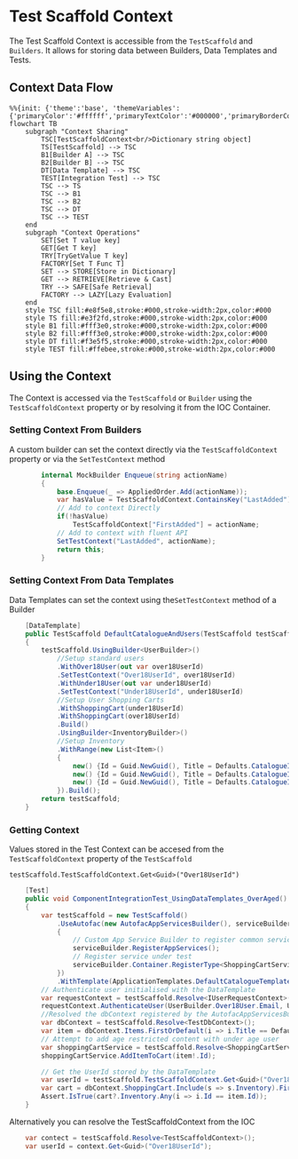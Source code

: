# Test Scaffold Context

The Test Scaffold Context is accessible from the `TestScaffold` and `Builders`.
It allows for storing data between Builders, Data Templates and Tests.

## Context Data Flow

```mermaid
%%{init: {'theme':'base', 'themeVariables': {'primaryColor':'#ffffff','primaryTextColor':'#000000','primaryBorderColor':'#000000','lineColor':'#000000','secondaryColor':'#f0f0f0','tertiaryColor':'#ffffff'}}}%%
flowchart TB
    subgraph "Context Sharing"
        TSC[TestScaffoldContext<br/>Dictionary string object]
        TS[TestScaffold] --> TSC
        B1[Builder A] --> TSC
        B2[Builder B] --> TSC
        DT[Data Template] --> TSC
        TEST[Integration Test] --> TSC
        TSC --> TS
        TSC --> B1
        TSC --> B2
        TSC --> DT
        TSC --> TEST
    end
    subgraph "Context Operations"
        SET[Set T value key]
        GET[Get T key]
        TRY[TryGetValue T key]
        FACTORY[Set T Func T]
        SET --> STORE[Store in Dictionary]
        GET --> RETRIEVE[Retrieve & Cast]
        TRY --> SAFE[Safe Retrieval]
        FACTORY --> LAZY[Lazy Evaluation]
    end
    style TSC fill:#e8f5e8,stroke:#000,stroke-width:2px,color:#000
    style TS fill:#e3f2fd,stroke:#000,stroke-width:2px,color:#000
    style B1 fill:#fff3e0,stroke:#000,stroke-width:2px,color:#000
    style B2 fill:#fff3e0,stroke:#000,stroke-width:2px,color:#000
    style DT fill:#f3e5f5,stroke:#000,stroke-width:2px,color:#000
    style TEST fill:#ffebee,stroke:#000,stroke-width:2px,color:#000
```


## Using the Context

The Context is accessed via the `TestScaffold` or `Builder` using the `TestScaffoldContext` property or by resolving it from the IOC Container.

### Setting Context From Builders
A custom builder can set the context directly via the `TestScaffoldContext` property or via the `SetTestContext` method

```csharp
        internal MockBuilder Enqueue(string actionName)
        {
            base.Enqueue(_ => AppliedOrder.Add(actionName));
            var hasValue = TestScaffoldContext.ContainsKey("LastAdded");
            // Add to context Directly
            if(!hasValue)
                TestScaffoldContext["FirstAdded"] = actionName;
            // Add to context with fluent API
            SetTestContext("LastAdded", actionName);
            return this;
        }

```

### Setting Context From Data Templates

Data Templates can set the context using the`SetTestContext` method of a Builder

```csharp
    [DataTemplate]
    public TestScaffold DefaultCatalogueAndUsers(TestScaffold testScaffold)
    {
        testScaffold.UsingBuilder<UserBuilder>()
            //Setup standard users
            .WithOver18User(out var over18UserId)
            .SetTestContext("Over18UserId", over18UserId)
            .WithUnder18User(out var under18UserId)
            .SetTestContext("Under18UserId", under18UserId)
            //Setup User Shopping Carts
            .WithShoppingCart(under18UserId)
            .WithShoppingCart(over18UserId)
            .Build()
            .UsingBuilder<InventoryBuilder>()
            //Setup Inventory
            .WithRange(new List<Item>()
            {
                new() {Id = Guid.NewGuid(), Title = Defaults.CatalogueItems.Minions, Price = 21},
                new() {Id = Guid.NewGuid(), Title = Defaults.CatalogueItems.Avengers, Price = 24},
                new() {Id = Guid.NewGuid(), Title = Defaults.CatalogueItems.DeadPool, Price = 14, AgeRestriction = 15}
            }).Build();
        return testScaffold;
    }
```

### Getting Context

Values stored in the Test Context can be accesed from the `TestScaffoldContext` property of the `TestScaffold`

`testScaffold.TestScaffoldContext.Get<Guid>("Over18UserId")`

```csharp
    [Test]
    public void ComponentIntegrationTest_UsingDataTemplates_OverAged()
    {
        var testScaffold = new TestScaffold()
            .UseAutofac(new AutofacAppServicesBuilder(), serviceBuilder =>
            {
                // Custom App Service Builder to register common services.
                serviceBuilder.RegisterAppServices();
                // Register service under test
                serviceBuilder.Container.RegisterType<ShoppingCartService>();
            })
            .WithTemplate(ApplicationTemplates.DefaultCatalogueTemplate);
        // Authenticate user initialised with the DataTemplate
        var requestContext = testScaffold.Resolve<IUserRequestContext>();
        requestContext.AuthenticateUser(UserBuilder.Over18User.Email, UserBuilder.Over18User.Password);
        //Resolved the dbContext registered by the AutofacAppServicesBuilder
        var dbContext = testScaffold.Resolve<TestDbContext>();
        var item = dbContext.Items.FirstOrDefault(i => i.Title == Defaults.CatalogueItems.DeadPool);
        // Attempt to add age restricted content with under age user
        var shoppingCartService = testScaffold.Resolve<ShoppingCartService>();
        shoppingCartService.AddItemToCart(item!.Id);

        // Get the UserId stored by the DataTemplate
        var userId = testScaffold.TestScaffoldContext.Get<Guid>("Over18UserId");
        var cart = dbContext.ShoppingCart.Include(s => s.Inventory).FirstOrDefault(u => u.UserId == userId);
        Assert.IsTrue(cart?.Inventory.Any(i => i.Id == item.Id));
    }
```

Alternatively you can resolve the TestScaffoldContext from the IOC

```csharp
    var contect = testScaffold.Resolve<TestScaffoldContext>();
    var userId = context.Get<Guid>("Over18UserId");
```
